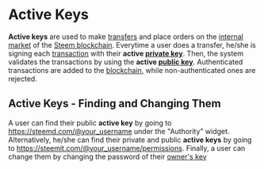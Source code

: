 # Active Keys

**Active keys** are used to make [transfers](/glossary/transfer.md) and place orders on the [internal market](/glossary/internal-market) of the [Steem blockchain](/glossary/steem-blockchain.md).  Everytime a user does a transfer, he/she is signing each [transaction](/glossary/transaction.md) with their **active [private key](/glossary/private-key.md)**. Then, the system validates the transactions by using the **active [public key](/glossary/public-key.md)**. Authenticated transactions are added to the [blockchain](/glossary/blockchain.md), while non-authenticated ones are rejected.

## Active Keys - Finding and Changing Them

A user can find their public **active key** by going to https://steemd.com/@your_username under the "Authority" widget. Alternatively, he/she can find their private and public **active keys** by going to https://steemit.com/@your_username/permissions. Finally, a user can change them by changing the password of their [owner's key](/glossary/owner-key.md)